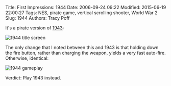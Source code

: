 Title: First Impressions: 1944
Date: 2006-09-24 09:22
Modified: 2015-06-19 22:00:27
Tags: NES, pirate game, vertical scrolling shooter, World War 2
Slug: 1944
Authors: Tracy Poff

It's a pirate version of [1943][1]:


![1944 title screen]({filename}../images/1944_01.png)

The only change that I noted between this and 1943 is that holding down the fire button, rather than charging the weapon, yields a very fast auto-fire. Otherwise, identical:

![1944 gameplay]({filename}../images/1944_08.png)

Verdict: Play 1943 instead.

[1]: {filename}1943-the-battle-of-midway.md
